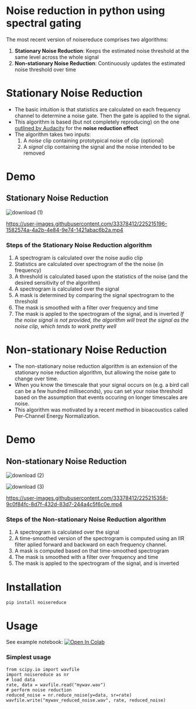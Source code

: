 
# Noise reduction in python using spectral gating

The most recent version of noisereduce comprises two algorithms:
1. **Stationary Noise Reduction**: Keeps the estimated noise threshold at the same level across the whole signal
2. **Non-stationary Noise Reduction**: Continuously updates the estimated noise threshold over time

# Stationary Noise Reduction
- The basic intuition is that statistics are calculated on  each frequency channel to determine a noise gate. Then the gate is applied to the signal.
- This algorithm is based (but not completely reproducing) on the one [outlined by Audacity](https://wiki.audacityteam.org/wiki/How_Audacity_Noise_Reduction_Works) for the **noise reduction effect** 
- The algorithm takes two inputs: 
    1. A *noise* clip containing prototypical noise of clip (optional)
    2. A *signal* clip containing the signal and the noise intended to be removed

# Demo 

## Stationary Noise Reduction

![download (1)](https://user-images.githubusercontent.com/33378412/225215165-1d07ea66-217e-49e9-999d-e7ad1c365eeb.png)

https://user-images.githubusercontent.com/33378412/225215196-1582574a-4a2b-4e84-9e74-1421abac6b2a.mp4


### Steps of the Stationary Noise Reduction algorithm
1. A spectrogram is calculated over the noise audio clip
2. Statistics are calculated over spectrogram of the the noise (in frequency)
3. A threshold is calculated based upon the statistics of the noise (and the desired sensitivity of the algorithm) 
4. A spectrogram is calculated over the signal
5. A mask is determined by comparing the signal spectrogram to the threshold
6. The mask is smoothed with a filter over frequency and time
7. The mask is appled to the spectrogram of the signal, and is inverted
*If the noise signal is not provided, the algorithm will treat the signal as the noise clip, which tends to work pretty well*

# Non-stationary Noise Reduction
- The non-stationary noise reduction algorithm is an extension of the stationary noise reduction algorithm, but allowing the noise gate to change over time. 
- When you know the timescale that your signal occurs on (e.g. a bird call can be a few hundred milliseconds), you can set your noise threshold based on the assumption that events occuring on longer timescales are noise. 
- This algorithm was motivated by a recent method in bioacoustics called Per-Channel Energy Normalization.

# Demo 

## Non-stationary Noise Reduction
![download (2)](https://user-images.githubusercontent.com/33378412/225215380-ed49ad47-c62e-42fc-ad3a-a47bd4635cef.png)

![download (3)](https://user-images.githubusercontent.com/33378412/225215399-a6974489-3e1f-4a07-b13b-ee328756f63e.png)

https://user-images.githubusercontent.com/33378412/225215358-9c0f84fc-8d7f-432d-83d7-244a4c5f6c0e.mp4


### Steps of the Non-stationary Noise Reduction algorithm
1. A spectrogram is calculated over the signal
2. A time-smoothed version of the spectrogram is computed using an IIR filter aplied forward and backward on each frequency channel.
3. A mask is computed based on that time-smoothed spectrogram
4. The mask is smoothed with a filter over frequency and time
5. The mask is appled to the spectrogram of the signal, and is inverted

# Installation
`pip install noisereduce`

# Usage
See example notebook: [![Open In Colab](https://colab.research.google.com/assets/colab-badge.svg)](https://colab.research.google.com/github/timsainb/noisereduce/blob/master/notebooks/1.0-test-noise-reduction.ipynb)


### Simplest usage
```
from scipy.io import wavfile
import noisereduce as nr
# load data
rate, data = wavfile.read("mywav.wav")
# perform noise reduction
reduced_noise = nr.reduce_noise(y=data, sr=rate)
wavfile.write("mywav_reduced_noise.wav", rate, reduced_noise)
```
